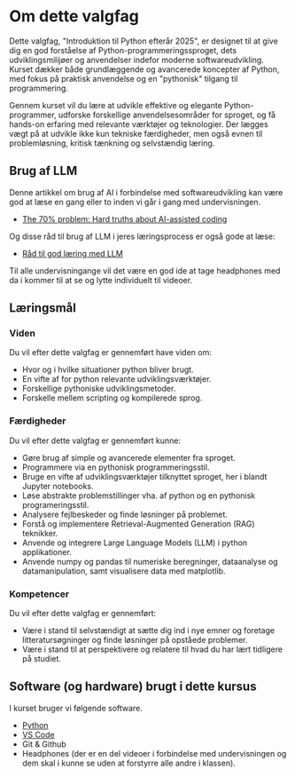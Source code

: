 # Om dette valgfag

Dette valgfag, "Introduktion til Python efterår 2025", er designet til at give dig en god forståelse af Python-programmeringssproget, dets udviklingsmilijøer og anvendelser indefor moderne softwareudvikling. Kurset dækker både grundlæggende og avancerede koncepter af Python, med fokus på praktisk anvendelse og en "pythonisk" tilgang til programmering.

Gennem kurset vil du lære at udvikle effektive og elegante Python-programmer, udforske forskellige anvendelsesområder for sproget, og få hands-on erfaring med relevante værktøjer og teknologier. Der lægges vægt på at udvikle ikke kun tekniske færdigheder, men også evnen til problemløsning, kritisk tænkning og selvstændig læring.

## Brug af LLM
Denne artikkel om brug af AI i forbindelse med softwareudvikling kan være god at læse en gang eller to inden vi går i gang med undervisningen. 

* [The 70% problem: Hard truths about AI-assisted coding](https://addyo.substack.com/p/the-70-problem-hard-truths-about)

Og disse råd til brug af LLM i jeres læringsprocess er også gode at læse:

* [Råd til god læring med LLM](../materialer/ses2/godLLM.md)

Til alle undervisningange vil det være en god ide at tage headphones med da i kommer til at se og lytte individuelt til videoer. 

## Læringsmål

### Viden
Du vil efter dette valgfag er gennemført have viden om:
- Hvor og i hvilke situationer python bliver brugt.  
- En vifte af for python relevante udviklingsværktøjer.
- Forskellige pythoniske udviklingsmetoder.
- Forskelle mellem scripting og kompilerede sprog.

### Færdigheder
Du vil efter dette valgfag er gennemført kunne:
- Gøre brug af simple og avancerede elementer fra sproget. 
- Programmere via en pythonisk programmeringsstil.
- Bruge en vifte af udviklingsværktøjer tilknyttet sproget, her i blandt Jupyter notebooks.
- Løse abstrakte problemstillinger vha. af python og en pythonisk programeringsstil. 
- Analysere fejlbeskeder og finde løsninger på problemet.
- Forstå og implementere Retrieval-Augmented Generation (RAG) teknikker.
- Anvende og integrere Large Language Models (LLM) i python applikationer.
- Anvende numpy og pandas til numeriske beregninger, dataanalyse og datamanipulation, samt visualisere data med matplotlib.

### Kompetencer
Du vil efter dette valgfag er gennemført:
- Være i stand til selvstændigt at sætte dig ind i nye emner og foretage litteratursøgninger og finde løsninger på opståede problemer.
- Være i stand til at perspektivere og relatere til hvad du har lært tidligere på studiet.

## Software (og hardware) brugt i dette kursus
I kurset bruger vi følgende software.
* [Python](https://www.python.org/downloads/)
* [VS Code](https://code.visualstudio.com/download) 
* Git & Github
* Headphones (der er en del videoer i forbindelse med undervisningen og dem skal i kunne se uden at forstyrre alle andre i klassen).